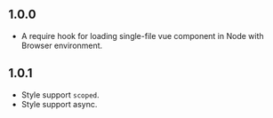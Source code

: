 ## 1.0.0
* A require hook for loading single-file vue component in Node with Browser environment.

## 1.0.1
* Style support `scoped`.
* Style support async.
